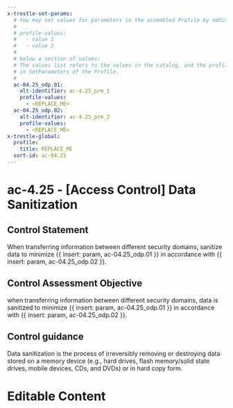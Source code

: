 ```yaml
---
x-trestle-set-params:
  # You may set values for parameters in the assembled Profile by adding
  #
  # profile-values:
  #   - value 1
  #   - value 2
  #
  # below a section of values:
  # The values list refers to the values in the catalog, and the profile-values represent values
  # in SetParameters of the Profile.
  #
  ac-04.25_odp.01:
    alt-identifier: ac-4.25_prm_1
    profile-values:
      - <REPLACE_ME>
  ac-04.25_odp.02:
    alt-identifier: ac-4.25_prm_2
    profile-values:
      - <REPLACE_ME>
x-trestle-global:
  profile:
    title: REPLACE_ME
  sort-id: ac-04.25
---
```


# ac-4.25 - \[Access Control\] Data Sanitization

## Control Statement

When transferring information between different security domains, sanitize data to minimize {{ insert: param, ac-04.25_odp.01 }} in accordance with {{ insert: param, ac-04.25_odp.02 }}.

## Control Assessment Objective

when transferring information between different security domains, data is sanitized to minimize {{ insert: param, ac-04.25_odp.01 }} in accordance with {{ insert: param, ac-04.25_odp.02 }}.

## Control guidance

Data sanitization is the process of irreversibly removing or destroying data stored on a memory device (e.g., hard drives, flash memory/solid state drives, mobile devices, CDs, and DVDs) or in hard copy form.

# Editable Content

<!-- Make additions and edits below -->
<!-- The above represents the contents of the control as received by the profile, prior to additions. -->
<!-- If the profile makes additions to the control, they will appear below. -->
<!-- The above markdown may not be edited but you may edit the content below, and/or introduce new additions to be made by the profile. -->
<!-- If there is a yaml header at the top, parameter values may be edited. Use --set-parameters to incorporate the changes during assembly. -->
<!-- The content here will then replace what is in the profile for this control, after running profile-assemble. -->
<!-- The current profile has no added parts for this control, but you may add new ones here. -->
<!-- Each addition must have a heading either of the form ## Control my_addition_name -->
<!-- or ## Part a. (where the a. refers to one of the control statement labels.) -->
<!-- "## Control" parts are new parts added after the statement part. -->
<!-- "## Part" parts are new parts added into the top-level statement part with that label. -->
<!-- Subparts may be added with nested hash levels of the form ### My Subpart Name -->
<!-- underneath the parent ## Control or ## Part being added -->
<!-- See https://ibm.github.io/compliance-trestle/tutorials/ssp_profile_catalog_authoring/ssp_profile_catalog_authoring for guidance. -->

